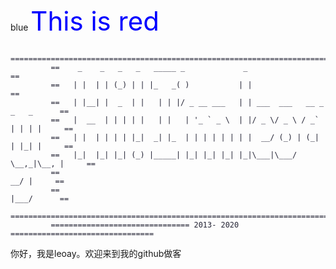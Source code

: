 <style>
    code {
        color: #232334;
    }
</style>
blue
<span style="color:blue;font-size:3em">This is red</span>

```
         ===========================================================================
         ==    _    _   _   _   _____ _             _                             ==
         ==   | |  | | (_) | | |_   _( )           | |                            ==
         ==   | |__| |  _  | |   | | |/ _ __ ___   | | ___  ___   __ _ _   _      ==
         ==   |  __  | | | | |   | |   | '_ ` _ \  | |/ _ \/ _ \ / _` | | | |     ==
         ==   | |  | | | | |_|  _| |_  | | | | | | | |  __/ (_) | (_| | |_| |     ==
         ==   |_|  |_| |_| (_) |_____| |_| |_| |_| |_|\___|\___/ \__,_|\__, |     ==
         ==                                                             __/ |     ==
         ==                                                            |___/      ==
         ===========================================================================
         =============================== 2013- 2020 ================================
```

你好，我是leoay。欢迎来到我的github做客

<!-- 我会在这里分享以下几个方面的内容：
1. 算法
2. 编程Go, PHP, C/C++
3. uboot以及linux内核
4. React -->







<!-- 
Todo:
### 教程

### 计算机科学基础系列文章

### 项目
1. 一个Go静态博客项目，类似于Hugo
2.  -->
